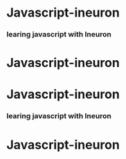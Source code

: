 # Javascript-ineuron       
### learing javascript with Ineuron 
# Javascript-ineuron
# Javascript-ineuron       
### learing javascript with Ineuron 
# Javascript-ineuron
